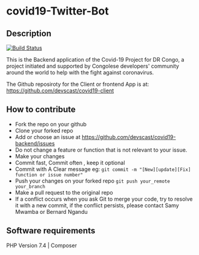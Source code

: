 # covid19-Twitter-Bot
## Description
[![Build Status](https://travis-ci.com/devscast/covid19-backend.svg?branch=master)](https://travis-ci.com/devscast/covid19-backend)

This is the Backend application of the Covid-19 Project for DR Congo, a project initiated and supported by Congolese developers' community around the world to help with the fight against coronavirus.

The Github reposiroty for the Client or frontend App is at: https://github.com/devscast/covid19-client

## How to contribute
* Fork the repo on your github
* Clone your forked repo
* Add or choose an issue at https://github.com/devscast/covid19-backend/issues
* Do not change a feature or function that is not relevant to your issue.
* Make your changes
* Commit fast, Commit often , keep it optional
* Commit with A Clear message  eg: ``` git commit -m "[New][update][Fix] function or issue number" ```
* Push your changes on your forked repo ``` git push your_remote your_branch ```
* Make a pull request to the original repo
* If a conflict occurs when you ask Git to merge your code, try to resolve it with a new commit, if the conflict persists, please contact Samy Mwamba or Bernard Ngandu

## Software requirements
PHP Version 7.4 |
Composer
